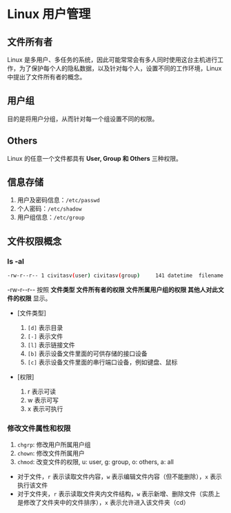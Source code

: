 # Linux 用户管理

## 文件所有者

Linux 是多用户、多任务的系统，因此可能常常会有多人同时使用这台主机进行工作，为了保护每个人的隐私数据，以及针对每个人，设置不同的工作环境，Linux 中提出了文件所有者的概念。

## 用户组

目的是将用户分组，从而针对每一个组设置不同的权限。

## Others

Linux 的任意一个文件都具有 **User, Group 和 Others** 三种权限。

## 信息存储

1. 用户及密码信息：`/etc/passwd`
2. 个人密码：`/etc/shadow`
3. 用户组信息：`/etc/group`

## 文件权限概念

### ls -al

```sh
-rw-r--r-- 1 civitasv(user) civitasv(group)     141 datetime  filename
```

-rw-r--r-- 按照 **文件类型 文件所有者的权限 文件所属用户组的权限 其他人对此文件的权限** 显示。

- [文件类型]

  1. `[d]` 表示目录
  2. `[-]` 表示文件
  3. `[l]` 表示链接文件
  4. `[b]` 表示设备文件里面的可供存储的接口设备
  5. `[c]` 表示设备文件里面的串行端口设备，例如键盘、鼠标

- [权限]

  1. r 表示可读
  2. w 表示可写
  3. x 表示可执行

### 修改文件属性和权限

1. `chgrp`: 修改用户所属用户组
2. `chown`: 修改文件所属用户
3. `chmod`: 改变文件的权限, u: user, g: group, o: others, a: all

- 对于文件，`r` 表示读取文件内容，`w` 表示编辑文件内容（但不能删除），`x` 表示执行该文件
- 对于文件夹，`r` 表示读取文件夹内文件结构，`w` 表示新增、删除文件（实质上是修改了文件夹中的文件排序），`x` 表示允许进入该文件夹（cd）

